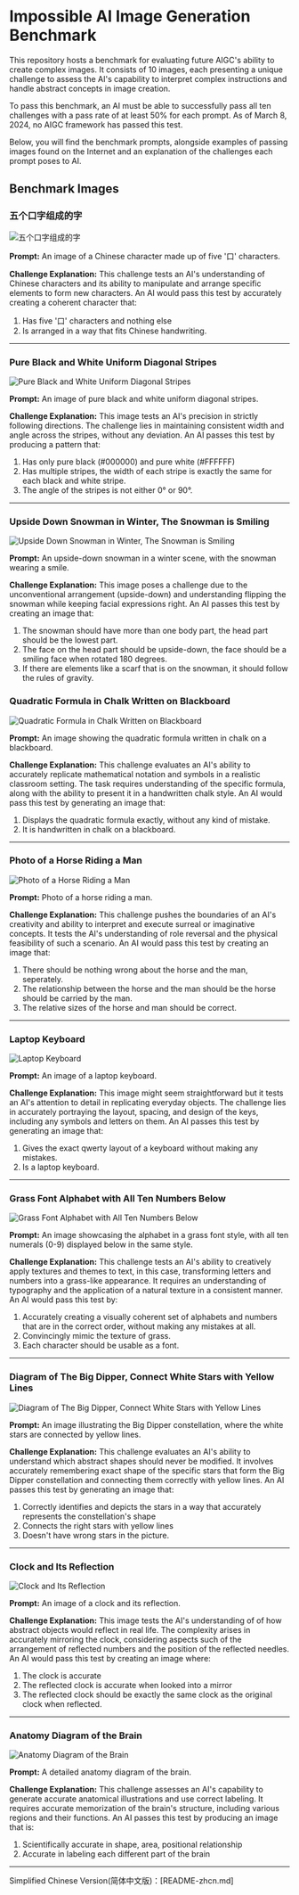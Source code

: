 # Impossible AI Image Generation Benchmark

This repository hosts a benchmark for evaluating future AIGC's ability to create complex images. It consists of 10 images, each presenting a unique challenge to assess the AI's capability to interpret complex instructions and handle abstract concepts in image creation.

To pass this benchmark, an AI must be able to successfully pass all ten challenges with a pass rate of at least 50% for each prompt. As of March 8, 2024, no AIGC framework has passed this test.

Below, you will find the benchmark prompts, alongside examples of passing images found on the Internet and an explanation of the challenges each prompt poses to AI.


## Benchmark Images

### 五个口字组成的字

![五个口字组成的字](images/五个口字组成的字.png)

**Prompt:** An image of a Chinese character made up of five '口' characters.

**Challenge Explanation:**
This challenge tests an AI's understanding of Chinese characters and its ability to manipulate and arrange specific elements to form new characters. An AI would pass this test by accurately creating a coherent character that:
1. Has five '口' characters and nothing else
2. Is arranged in a way that fits Chinese handwriting.

---

### Pure Black and White Uniform Diagonal Stripes

![Pure Black and White Uniform Diagonal Stripes](images/pure_black_white_uniform_diagonal_stripes.png)

**Prompt:** An image of pure black and white uniform diagonal stripes.

**Challenge Explanation:**
This image tests an AI's precision in strictly following directions. The challenge lies in maintaining consistent width and angle across the stripes, without any deviation. An AI passes this test by producing a pattern that:
1. Has only pure black (#000000) and pure white (#FFFFFF)
2. Has multiple stripes, the width of each stripe is exactly the same for each black and white stripe.
3. The angle of the stripes is not either 0° or 90°.

---

### Upside Down Snowman in Winter, The Snowman is Smiling

![Upside Down Snowman in Winter, The Snowman is Smiling](images/upside_down_snowman_in_winter_the_snowman_is_smiling.png)

**Prompt:** An upside-down snowman in a winter scene, with the snowman wearing a smile.

**Challenge Explanation:**
This image poses a challenge due to the unconventional arrangement (upside-down) and understanding flipping the snowman while keeping facial expressions right. An AI passes this test by creating an image that:
1. The snowman should have more than one body part, the head part should be the lowest part.
2. The face on the head part should be upside-down, the face should be a smiling face when rotated 180 degrees.
3. If there are elements like a scarf that is on the snowman, it should follow the rules of gravity.

### Quadratic Formula in Chalk Written on Blackboard

![Quadratic Formula in Chalk Written on Blackboard](images/quadratic_formula_in_chalk_written_on_blackboard.png)

**Prompt:** An image showing the quadratic formula written in chalk on a blackboard.

**Challenge Explanation:**
This challenge evaluates an AI's ability to accurately replicate mathematical notation and symbols in a realistic classroom setting. The task requires understanding of the specific formula, along with the ability to present it in a handwritten chalk style. An AI would pass this test by generating an image that:
1. Displays the quadratic formula exactly, without any kind of mistake.
2. It is handwritten in chalk on a blackboard.


---

### Photo of a Horse Riding a Man

![Photo of a Horse Riding a Man](images/photo_of_a_horse_riding_a_man.png)

**Prompt:** Photo of a horse riding a man.

**Challenge Explanation:**
This challenge pushes the boundaries of an AI's creativity and ability to interpret and execute surreal or imaginative concepts. It tests the AI's understanding of role reversal and the physical feasibility of such a scenario. An AI would pass this test by creating an image that:
1. There should be nothing wrong about the horse and the man, seperately.
2. The relationship between the horse and the man should be the horse should be carried by the man. 
3. The relative sizes of the horse and man should be correct.

---

### Laptop Keyboard

![Laptop Keyboard](images/laptop_keyboard.png)

**Prompt:** An image of a laptop keyboard.

**Challenge Explanation:**
This image might seem straightforward but it tests an AI's attention to detail in replicating everyday objects. The challenge lies in accurately portraying the layout, spacing, and design of the keys, including any symbols and letters on them. An AI passes this test by generating an image that:
1. Gives the exact qwerty layout of a keyboard without making any mistakes.
2. Is a laptop keyboard.

---

### Grass Font Alphabet with All Ten Numbers Below

![Grass Font Alphabet with All Ten Numbers Below](images/grass_font_alphabet_with_all_ten_numbers_below.png)

**Prompt:** An image showcasing the alphabet in a grass font style, with all ten numerals (0-9) displayed below in the same style.

**Challenge Explanation:**
This challenge tests an AI's ability to creatively apply textures and themes to text, in this case, transforming letters and numbers into a grass-like appearance. It requires an understanding of typography and the application of a natural texture in a consistent manner. An AI would pass this test by:
1. Accurately creating a visually coherent set of alphabets and numbers that are in the correct order, without making any mistakes at all.
2. Convincingly mimic the texture of grass.
3. Each character should be usable as a font.

---

### Diagram of The Big Dipper, Connect White Stars with Yellow Lines

![Diagram of The Big Dipper, Connect White Stars with Yellow Lines](images/diagram_of_the_big_dipper_connect_white_stars_with_yellow_lines.png)

**Prompt:** An image illustrating the Big Dipper constellation, where the white stars are connected by yellow lines.

**Challenge Explanation:**
This challenge evaluates an AI's ability to understand which abstract shapes should never be modified. It involves accurately remembering exact shape of the specific stars that form the Big Dipper constellation and connecting them correctly with yellow lines. An AI passes this test by generating an image that:
1. Correctly identifies and depicts the stars in a way that accurately represents the constellation's shape
2. Connects the right stars with yellow lines 
3. Doesn't have wrong stars in the picture.

---

### Clock and Its Reflection

![Clock and Its Reflection](images/clock_and_its_reflection.png)

**Prompt:** An image of a clock and its reflection.

**Challenge Explanation:**
This image tests the AI's understanding of of how abstract objects would reflect in real life. The complexity arises in accurately mirroring the clock, considering aspects such of the arrangement of reflected numbers and the position of the reflected needles. An AI would pass this test by creating an image where:
1. The clock is accurate
2. The reflected clock is accurate when looked into a mirror
3. The reflected clock should be exactly the same clock as the original clock when reflected.

---

### Anatomy Diagram of the Brain

![Anatomy Diagram of the Brain](images/anatomy_diagram_of_the_brain.png)

**Prompt:** A detailed anatomy diagram of the brain.

**Challenge Explanation:**
This challenge assesses an AI's capability to generate accurate anatomical illustrations and use correct labeling. It requires accurate memorization of the brain's structure, including various regions and their functions. An AI passes this test by producing an image that is:
1. Scientifically accurate in shape, area, positional relationship
2. Accurate in labeling each different part of the brain

----

Simplified Chinese Version(简体中文版)：[README-zhcn.md]